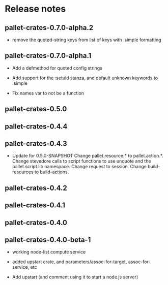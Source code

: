 # Release notes

## pallet-crates-0.7.0-alpha.2

- remove the quoted-string keys from list of keys with :simple formatting

## pallet-crates-0.7.0-alpha.1

- Add a defmethod for quoted config strings

- Add support for the :setuid stanza, and default unknown keywords to :simple

- Fix names var to not be a function

## pallet-crates-0.5.0


## pallet-crates-0.4.4


## pallet-crates-0.4.3

- Update for 0.5.0-SNAPSHOT
  Change pallet.resource.* to pallet.action.*. Change stevedore calls to
  script functions to use unquote and the pallet.script.lib namespace. 
  Change request to session.  Change build-resources to build-actions.


## pallet-crates-0.4.2


## pallet-crates-0.4.1


## pallet-crates-0.4.0


## pallet-crates-0.4.0-beta-1

- working node-list compute service

- added upstart crate, and parameters/assoc-for-target, assoc-for-service,
  etc

- Add upstart (and comment using it to start a node.js server)
